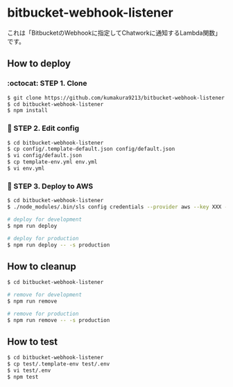 # bitbucket-webhook-listener

これは「BitbucketのWebhookに指定してChatworkに通知するLambda関数」です。

## How to deploy

### :octocat: STEP 1. Clone

```sh
$ git clone https://github.com/kumakura9213/bitbucket-webhook-listener.git
$ cd bitbucket-webhook-listener
$ npm install
```

### :pencil: STEP 2. Edit config

```sh
$ cd bitbucket-webhook-listener
$ cp config/.template-default.json config/default.json
$ vi config/default.json
$ cp template-env.yml env.yml
$ vi env.yml
```

### :rocket: STEP 3. Deploy to AWS

```sh
$ cd bitbucket-webhook-listener
$ ./node_modules/.bin/sls config credentials --provider aws --key XXX --secret XXX

# deploy for development
$ npm run deploy

# deploy for production
$ npm run deploy -- -s production
```

## How to cleanup

```sh
$ cd bitbucket-webhook-listener

# remove for development
$ npm run remove

# remove for production
$ npm run remove -- -s production
```

## How to test

```sh
$ cd bitbucket-webhook-listener
$ cp test/.template-env test/.env
$ vi test/.env
$ npm test
```
